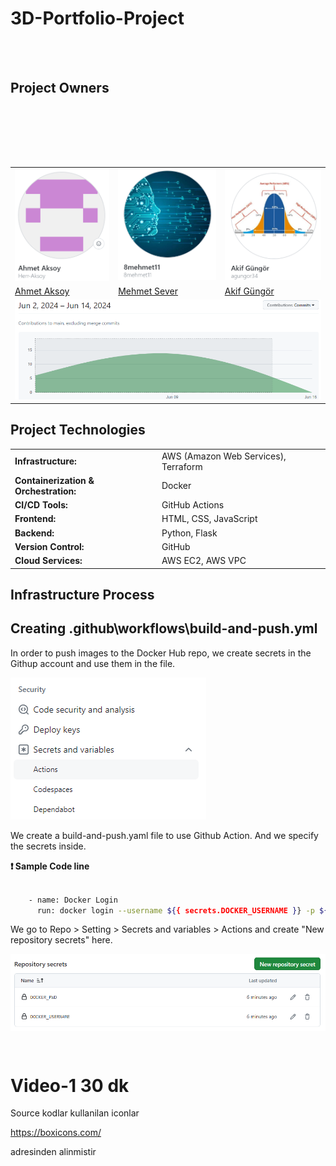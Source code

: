 # 3D-Portfolio-Project

<br><br>

## Project Owners

<br><br>

<table>
  <tr>
    <td><img src="project-images/readme-images/AhmetAksoy.png" alt="Ahmet Aksoy" width="250"></td>
    <td><img src="project-images/readme-images/MehmetSever.png" alt="Mehmet Sever" width="250"></td>
    <td><img src="project-images/readme-images/AkifGüngör.png" alt="Akif Güngör" width="250"></td>
  </tr>
  <tr>
    <td><a href="https://www.linkedin.com/in/aksoy-ahmet/" title="LinkedIn Profili">Ahmet Aksoy</a></td>
    <td><a href="https://www.linkedin.com/in/mehmet8sever/" title="LinkedIn Profili">Mehmet Sever</a></td>
    <td><a href="https://www.linkedin.com/in/akifgungor" title="LinkedIn Profili">Akif Güngör</a></td>
  </tr>
  <br><br>
  <tr>
    <td colspan="3"><img src="project-images/readme-images/contributions.png" alt="Contributions to main" width="750"></td>
  </tr>
</table>
  
    
  



## Project Technologies

<table>
  <tr>
    <td><strong>Infrastructure:</strong></td>
    <td>AWS (Amazon Web Services), Terraform</td>
  </tr>
  <tr>
    <td><strong>Containerization & Orchestration:</strong></td>
    <td>Docker</td>
  </tr>
  <tr>
    <td><strong>CI/CD Tools:</strong></td>
    <td>GitHub Actions</td>
  </tr>
  <tr>
    <td><strong>Frontend:</strong></td>
    <td>HTML, CSS, JavaScript</td>
  </tr>
  <tr>
    <td><strong>Backend:</strong></td>
    <td>Python, Flask</td>
  </tr>
  <tr>
    <td><strong>Version Control:</strong></td>
    <td>GitHub</td>
  </tr>
  <tr>
    <td><strong>Cloud Services:</strong></td>
    <td>AWS EC2, AWS VPC</td>
  </tr>
</table>
  
    
      


## Infrastructure Process



## Creating .github\workflows\build-and-push.yml

In order to push images to the Docker Hub repo, we create secrets in the Githup account and use them in the file.

![parameters](project-images/repo-images/secrets-actions.png)

We create a build-and-push.yaml file to use Github Action. And we specify the secrets inside.  

**❗ Sample Code line**

```sh

    - name: Docker Login
      run: docker login --username ${{ secrets.DOCKER_USERNAME }} -p ${{ secrets.DOCKER_PWD }}

```

We go to Repo > Setting > Secrets and variables > Actions and create "New repository secrets" here.

![parameters](project-images/repo-images/repo-secrets.png)



```sh


```


```sh


```


# Video-1 30 dk

Source kodlar kullanilan iconlar 

https://boxicons.com/

adresinden alinmistir











